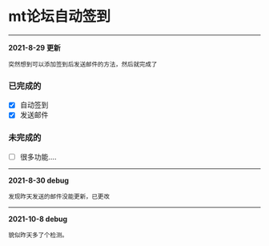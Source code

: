 # mt论坛自动签到

----

**2021-8-29 更新**

    突然想到可以添加签到后发送邮件的方法，然后就完成了

### 已完成的
- [x] 自动签到
- [x] 发送邮件

### 未完成的
- [ ] 很多功能....

-----

**2021-8-30 debug**

    发现昨天发送的邮件没能更新，已更改

-----
**2021-10-8 debug**

    貌似昨天多了个检测。
